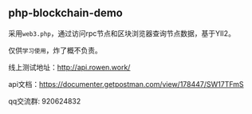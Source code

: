 ## php-blockchain-demo
采用`web3.php`，通过访问rpc节点和区块浏览器查询节点数据，基于YII2。

仅供`学习使用`，炸了概不负责。

线上测试地址：http://api.rowen.work/

api文档：https://documenter.getpostman.com/view/178447/SW17TFmS

qq交流群: 920624832
